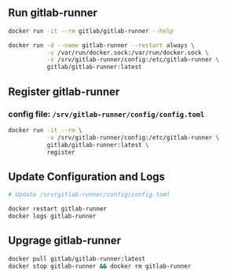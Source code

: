 ## Run gitlab-runner

```sh
docker run -it --rm gitlab/gitlab-runner --help

docker run -d --name gitlab-runner --restart always \
		   -v /var/run/docker.sock:/var/run/docker.sock \
		   -v /srv/gitlab-runner/config:/etc/gitlab-runner \
		   gitlab/gitlab-runner:latest
```

## Register gitlab-runner

### config file: `/srv/gitlab-runner/config/config.toml`

```sh
docker run -it --rm \
		   -v /srv/gitlab-runner/config:/etc/gitlab-runner \
		   gitlab/gitlab-runner:latest \
		   register
```

## Update Configuration and Logs

```sh
# Update /srv/gitlab-runner/config/config.toml

docker restart gitlab-runner
docker logs gitlab-runner
```

## Upgrage gitlab-runner

```sh
docker pull gitlab/gitlab-runner:latest
docker stop gitlab-runner && docker rm gitlab-runner
```

